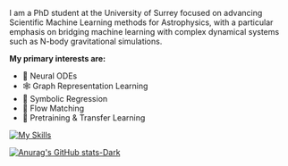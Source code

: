 I am a PhD student at the University of Surrey focused on advancing Scientific Machine Learning methods for Astrophysics, with a particular emphasis on bridging machine learning with complex dynamical systems such as N-body gravitational simulations.

**My primary interests are:**
- 🌌 Neural ODEs
- 🕸️ Graph Representation Learning
- 🧮 Symbolic Regression
- 🔄 Flow Matching
- 🚀 Pretraining & Transfer Learning



[![My Skills](https://skillicons.dev/icons?i=py,pytorch,sklearn,git,flask)](https://skillicons.dev)

[![Anurag's GitHub stats-Dark](https://github-readme-stats.vercel.app/api?username=julian-8897&show_icons=true&theme=tokyonight#gh-dark-mode-only)](https://github.com/anuraghazra/github-readme-stats#gh-dark-mode-only)

<!---
julian-8897/julian-8897 is a ✨ special ✨ repository because its `README.md` (this file) appears on your GitHub profile.
You can click the Preview link to take a look at your changes.
--->

